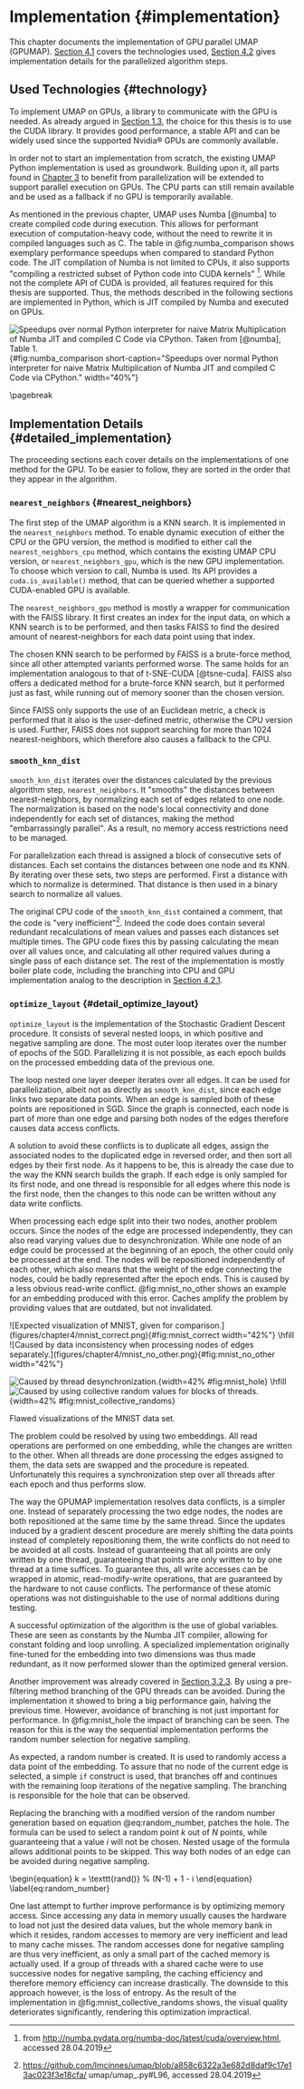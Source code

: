 # Implementation {#implementation}
This chapter documents the implementation of GPU parallel UMAP (GPUMAP).
[Section 4.1](#technology) covers the technologies used, [Section 4.2](#detailed_implementation) gives implementation details for the parallelized algorithm steps.

## Used Technologies {#technology}
To implement UMAP on GPUs, a library to communicate with the GPU is needed.
As already argued in [Section 1.3](#aim), the choice for this thesis is to use the CUDA library.
It provides good performance, a stable API and can be widely used since the supported Nvidia® GPUs are commonly available.

In order not to start an implementation from scratch, the existing UMAP Python implementation is used as groundwork.
Building upon it, all parts found in [Chapter 3](#methods) to benefit from parallelization will be extended to support parallel execution on GPUs.
The CPU parts can still remain available and be used as a fallback if no GPU is temporarily available.

As mentioned in the previous chapter, UMAP uses Numba [@numba] to create compiled code during execution.
This allows for performant execution of computation-heavy code, without the need to rewrite it in compiled languages such as C.
The table in @fig:numba_comparison shows exemplary performance speedups when compared to standard Python code.
The JIT compilation of Numba is not limited to CPUs, it also supports "compiling a restricted subset of Python code into CUDA kernels" [^numba_cuda].
While not the complete API of CUDA is provided, all features required for this thesis are supported.
Thus, the methods described in the following sections are implemented in Python, which is JIT compiled by Numba and executed on GPUs.

![Speedups over normal Python interpreter for naive Matrix Multiplication of Numba JIT and compiled C Code via CPython. Taken from [@numba], Table 1.](figures/chapter4/numba_comparison.png){#fig:numba_comparison short-caption="Speedups over normal Python interpreter for naive Matrix Multiplication of Numba JIT and compiled C Code via CPython." width="40%"}

\pagebreak

## Implementation Details {#detailed_implementation}
The proceeding sections each cover details on the implementations of one method for the GPU.
To be easier to follow, they are sorted in the order that they appear in the algorithm.

### `nearest_neighbors` {#nearest_neighbors}
The first step of the UMAP algorithm is a KNN search.
It is implemented in the `nearest_neighbors` method.
To enable dynamic execution of either the CPU or the GPU version, the method is modified to either call the `nearest_neighbors_cpu` method, which contains the existing UMAP CPU version, or `nearest_neighbors_gpu`, which is the new GPU implementation.
To choose which version to call, Numba is used.
Its API provides a `cuda.is_available()` method, that can be queried whether a supported CUDA-enabled GPU is available.

The `nearest_neighbors_gpu` method is mostly a wrapper for communication with the FAISS library.
It first creates an index for the input data, on which a KNN search is to be performed, and then tasks FAISS to find the desired amount of nearest-neighbors for each data point using that index.

The chosen KNN search to be performed by FAISS is a brute-force method, since all other attempted variants performed worse.
The same holds for an implementation analogous to that of t-SNE-CUDA [@tsne-cuda].
FAISS also offers a dedicated method for a brute-force KNN search, but it performed just as fast, while running out of memory sooner than the chosen version.

Since FAISS only supports the use of an Euclidean metric, a check is performed that it also is the user-defined metric, otherwise the CPU version is used.
Further, FAISS does not support searching for more than 1024 nearest-neighbors, which therefore also causes a fallback to the CPU.

### `smooth_knn_dist`
`smooth_knn_dist` iterates over the distances calculated by the previous algorithm step, `nearest_neighbors`.
It "smooths" the distances between nearest-neighbors, by normalizing each set of edges related to one node.
The normalization is based on the node's local connectivity and done independently for each set of distances, making the method "embarrassingly parallel".
As a result, no memory access restrictions need to be managed.

For parallelization each thread is assigned a block of consecutive sets of distances.
Each set contains the distances between one node and its KNN.
By iterating over these sets, two steps are performed.
First a distance with which to normalize is determined.
That distance is then used in a binary search to normalize all values.

The original CPU code of the `smooth_knn_dist` contained a comment, that the code is "very inefficient"[^umap_code_comment].
Indeed the code does contain several redundant recalculations of mean values and passes each distances set multiple times.
The GPU code fixes this by passing calculating the mean over all values once, and calculating all other required values during a single pass of each distance set.
The rest of the implementation is mostly boiler plate code, including the branching into CPU and GPU implementation analog to the description in [Section 4.2.1](#nearest_neighbors).

### `optimize_layout` {#detail_optimize_layout}
`optimize_layout` is the implementation of the Stochastic Gradient Descent procedure.
It consists of several nested loops, in which positive and negative sampling are done.
The most outer loop iterates over the number of epochs of the SGD.
Parallelizing it is not possible, as each epoch builds on the processed embedding data of the previous one.

The loop nested one layer deeper iterates over all edges.
It can be used for parallelization, albeit not as directly as `smooth_knn_dist`, since each edge links two separate data points.
When an edge is sampled both of these points are repositioned in SGD.
Since the graph is connected, each node is part of more than one edge and parsing both nodes of the edges therefore causes data access conflicts.

A solution to avoid these conflicts is to duplicate all edges, assign the associated nodes to the duplicated edge in reversed order, and then sort all edges by their first node.
As it happens to be, this is already the case due to the way the KNN search builds the graph.
If each edge is only sampled for its first node, and one thread is responsible for all edges where this node is the first node, then the changes to this node can be written without any data write conflicts.

When processing each edge split into their two nodes, another problem occurs.
Since the nodes of the edge are processed independently, they can also read varying values due to desynchronization.
While one node of an edge could be processed at the beginning of an epoch, the other could only be processed at the end.
The nodes will be repositioned independently of each other, which also means that the weight of the edge connecting the nodes, could be badly represented after the epoch ends.
This is caused by a less obvious read-write conflict.
@fig:mnist_no_other shows an example for an embedding produced with this error.
Caches amplify the problem by providing values that are outdated, but not invalidated.

<div id="fig:flawed_mnists" class="subfigures">
![Expected visualization of MNIST, given for comparison.](figures/chapter4/mnist_correct.png){#fig:mnist_correct width="42%"}
\hfill
![Caused by data inconsistency when processing nodes of edges separately.](figures/chapter4/mnist_no_other.png){#fig:mnist_no_other width="42%"}

![Caused by thread desynchronization.](figures/chapter4/mnist_hole.png){width=42% #fig:mnist_hole}
\hfill
![Caused by using collective random values for blocks of threads.](figures/chapter4/mnist_collective_randoms.png){width=42% #fig:mnist_collective_randoms}

Flawed visualizations of the MNIST data set.
</div>

The problem could be resolved by using two embeddings.
All read operations are performed on one embedding, while the changes are written to the other.
When all threads are done processing the edges assigned to them, the data sets are swapped and the procedure is repeated.
Unfortunately this requires a synchronization step over all threads after each epoch and thus performs slow.

The way the GPUMAP implementation resolves data conflicts, is a simpler one.
Instead of separately processing the two edge nodes, the nodes are both repositioned at the same time by the same thread.
Since the updates induced by a gradient descent procedure are merely shifting the data points instead of completely repositioning them, the write conflicts do not need to be avoided at all costs.
Instead of guaranteeing that all points are only written by one thread, guaranteeing that points are only written to by one thread at a time suffices.
To guarantee this, all write accesses can be wrapped in atomic, read-modify-write operations, that are guaranteed by the hardware to not cause conflicts.
The performance of these atomic operations was not distinguishable to the use of normal additions during testing.

A successful optimization of the algorithm is the use of global variables.
These are seen as constants by the Numba JIT compiler, allowing for constant folding and loop unrolling.
A specialized implementation originally fine-tuned for the embedding into two dimensions was thus made redundant, as it now performed slower than the optimized general version.

Another improvement was already covered in [Section 3.2.3](#methods_optimize_layout).
By using a pre-filtering method branching of the GPU threads can be avoided.
During the implementation it showed to bring a big performance gain, halving the previous time.
However, avoidance of branching is not just important for performance.
In @fig:mnist_hole the impact of branching can be seen.
The reason for this is the way the sequential implementation performs the random number selection for negative sampling.
 
<!--possible TODO rephrase-->

As expected, a random number is created.
It is used to randomly access a data point of the embedding.
To assure that no node of the current edge is selected, a simple `if` construct is used, that branches off and continues with the remaining loop iterations of the negative sampling.
The branching is responsible for the hole that can be observed.

Replacing the branching with a modified version of the random number generation based on equation @eq:random_number, patches the hole.
The formula can be used to select a random point $k$ out of $N$ points, while guaranteeing that a value $i$ will not be chosen.
Nested usage of the formula allows additional points to be skipped.
This way both nodes of an edge can be avoided during negative sampling.

\begin{equation}
k = \texttt{rand()} \% (N-1) + 1 - i
\end{equation}
\label{eq:random_number}

One last attempt to further improve performance is by optimizing memory access.
Since accessing any data in memory usually causes the hardware to load not just the desired data values, but the whole memory bank in which it resides, random accesses to memory are very inefficient and lead to many cache misses.
The random accesses done for negative sampling are thus very inefficient, as only a small part of the cached memory is actually used.
If a group of threads with a shared cache were to use successive nodes for negative sampling, the caching efficiency and therefore memory efficiency can increase drastically.
The downside to this approach however, is the loss of entropy.
As the result of the implementation in @fig:mnist_collective_randoms shows, the visual quality deteriorates significantly, rendering this optimization impractical.

[^numba_cuda]: from http://numba.pydata.org/numba-doc/latest/cuda/overview.html, accessed 28.04.2019
[^umap_code_comment]: https://github.com/lmcinnes/umap/blob/a858c6322a3e682d8daf9c17e13ac023f3e18cfa/ umap/umap_.py#L96, accessed 28.04.2019
